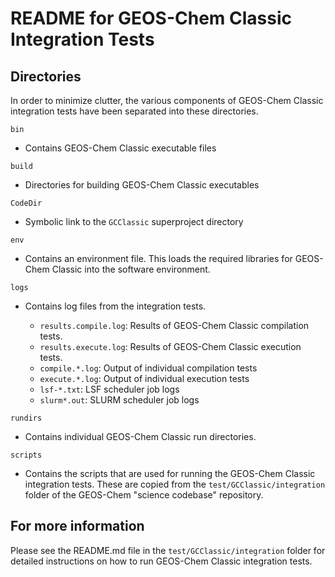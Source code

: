 # README for GEOS-Chem Classic Integration Tests

## Directories

In order to minimize clutter, the various components of GEOS-Chem
Classic integration tests have been separated into these directories.

`bin`

  - Contains GEOS-Chem Classic executable files

`build`

  - Directories for building GEOS-Chem Classic executables

`CodeDir`

  - Symbolic link to the `GCClassic` superproject directory

`env`

  - Contains an environment file.  This loads the required libraries
    for GEOS-Chem Classic into the software environment.

`logs`

  - Contains log files from the integration tests.

    - `results.compile.log`: Results of GEOS-Chem Classic compilation tests.
    - `results.execute.log`: Results of GEOS-Chem Classic execution tests.
    - `compile.*.log`: Output of individual compilation tests
    - `execute.*.log`: Output of individual execution tests
    - `lsf-*.txt`: LSF scheduler job logs
    - `slurm*.out`: SLURM scheduler job logs

`rundirs`

  - Contains individual GEOS-Chem Classic run directories.

`scripts`

  - Contains the scripts that are used for running the GEOS-Chem Classic integration tests.  These are copied from the `test/GCClassic/integration` folder of the GEOS-Chem "science codebase" repository.

## For more information

Please see the README.md file in the `test/GCClassic/integration`
folder for detailed instructions on how to run GEOS-Chem Classic
integration tests.
